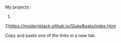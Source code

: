 My projects :

1)


2)https://modernblack.github.io/GlukoBeats/index.html

Copy and paste one of the links in a new tab.
